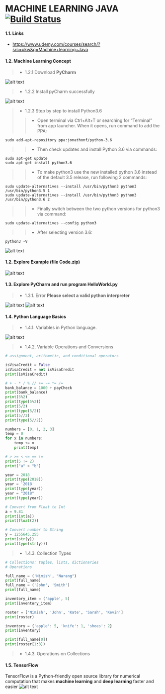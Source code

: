 # MACHINE LEARNING JAVA [![Build Status](https://travis-ci.org/nomensa/jquery.hide-show.svg)](https://travis-ci.org/nomensa/jquery.hide-show.svg?branch=master)
#### 1.1. Links
- https://www.udemy.com/courses/search/?src=ukw&q=Machine+learning+Java
#### 1.2. Machine Learning Concept
> - 1.2.1 Download **PyCharm**

![alt text](https://github.com/danisluis10/Machine-Learning-Java/blob/master/ai_001..png)

> - 1.2.2 Install pyCharm successfully

![alt text](https://github.com/danisluis10/Machine-Learning-Java/blob/master/ai_002.png)

> - 1.2.3 Step by step to install Python3.6
 >> - Open terminal via Ctrl+Alt+T or searching for “Terminal” from app launcher. When it opens, run command to add the PPA:
```
sudo add-apt-repository ppa:jonathonf/python-3.6
```
>> - Then check updates and install Python 3.6 via commands:
```
sudo apt-get update
sudo apt-get install python3.6
```
>> - To make python3 use the new installed python 3.6 instead of the default 3.5 release, run following 2 commands:
```
sudo update-alternatives --install /usr/bin/python3 python3 /usr/bin/python3.5 1
sudo update-alternatives --install /usr/bin/python3 python3 /usr/bin/python3.6 2
```
>> - Finally switch between the two python versions for python3 via command:
```
sudo update-alternatives --config python3
```
>> - After selecting version 3.6:
```
python3 -V
```

![alt text](https://github.com/danisluis10/Machine-Learning-Java/blob/master/ai_003.png)

#### 1.2. Explore Example (file Code.zip)

![alt text](https://github.com/danisluis10/Machine-Learning-Java/blob/master/ai_004.png)

#### 1.3. Explore PyCharm and run program **HelloWorld.py**
> - 1.3.1. Error **Please select a valid python interpreter**

![alt text](https://github.com/danisluis10/Machine-Learning-Java/blob/master/ai_005.png)
![alt text](https://github.com/danisluis10/Machine-Learning-Java/blob/master/ai_006.png)

#### 1.4. Python Language Basics
> - 1.4.1. Variables in Python language.

![alt text](https://github.com/danisluis10/Machine-Learning-Java/blob/master/ai_007.png)

> - 1.4.2. Variable Operations and Conversions

```py
# assignment, arithmetic, and conditional operators

isVisaCredit = False
isVisaCredit = not isVisaCredit
print(isVisaCredit)

# + - * / % // += -= *= /=
bank_balance = 1000 + payCheck
print(bank_balance)
print(5%2)
print(type(5%2))
print(5/2)
print(type(5/2))
print(5//2)
print(type(5//2))

numbers = [0, 1, 2, 3]
temp = 0
for x in numbers:
    temp += x
    print(temp)

# > >= < <= == !=
print(5 != 2)
print("a" > "b")

year = 2018
print(type(2018))
year = '2018'
print(type(year))
year = "2018"
print(type(year))

# Convert from Float to Int
a = 9.81
print(int(a))
print(float(2))

# Convert number to String
y = 1255645.255
print(str(y))
print(type(str(y)))
```

> - 1.4.3. Collection Types

```py
# Collections: tuples, lists, dictionaries
# Operations

full_name = ('Nimish', "Narang")
print(full_name)
full_name = ('John', 'Smith')
print(full_name)

inventory_item = ('apple', 5)
print(inventory_item)

roster = ['Nimish', 'John', 'Kate', 'Sarah', 'Kevin']
print(roster)

inventory = {'apple': 5, 'knife': 1, 'shoes': 2}
print(inventory)

print(full_name[0])
print(roster[1:3])
```

> - 1.4.3. Operations on Collections

#### 1.5. TensorFlow 
TensorFlow is a Python-friendly open source library for numerical computation that makes **machine learning** and **deep learning** faster and easier
![alt text](https://github.com/danisluis10/Machine-Learning-Java/blob/master/ai_008.jpg)
